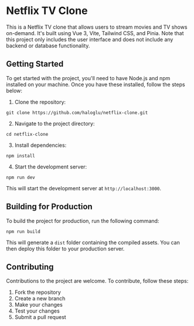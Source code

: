 # Netflix TV Clone

This is a Netflix TV clone that allows users to stream movies and TV shows on-demand. It's built using Vue 3, Vite, Tailwind CSS, and Pinia. Note that this project only includes the user interface and does not include any backend or database functionality.

## Getting Started

To get started with the project, you'll need to have Node.js and npm installed on your machine. Once you have these installed, follow the steps below:

1. Clone the repository:

```
git clone https://github.com/haloglu/netflix-clone.git
```

2. Navigate to the project directory:

```
cd netflix-clone
```

3. Install dependencies:

```
npm install
```

4. Start the development server:

```
npm run dev
```

This will start the development server at `http://localhost:3000`.

## Building for Production

To build the project for production, run the following command:

```
npm run build
```

This will generate a `dist` folder containing the compiled assets. You can then deploy this folder to your production server.

## Contributing

Contributions to the project are welcome. To contribute, follow these steps:

1. Fork the repository
2. Create a new branch
3. Make your changes
4. Test your changes
5. Submit a pull request
